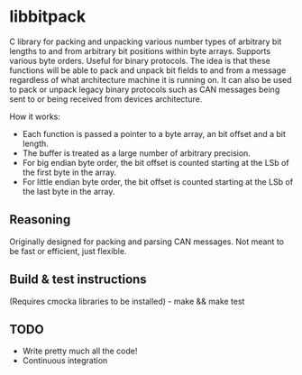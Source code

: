 # libbitpack
C library for packing and unpacking various number types of arbitrary bit lengths to and from arbitrary bit positions within byte arrays. Supports various byte orders. Useful for binary protocols.
The idea is that these functions will be able to pack and unpack bit fields to and from a message regardless of what architecture machine it is running on. It can also be used to pack or unpack legacy binary protocols such as CAN messages being sent to or being received from devices architecture.

How it works:
 - Each function is passed a pointer to a byte array, an bit offset and a bit length.
 - The buffer is treated as a large number of arbitrary precision.
 - For big endian byte order, the bit offset is counted starting at the LSb of the first byte in the array.
 - For little endian byte order, the bit offset is counted starting at the LSb of the last byte in the array.

## Reasoning
Originally designed for packing and parsing CAN messages. Not meant to be fast or efficient, just flexible.

## Build & test instructions
(Requires cmocka libraries to be installed) - make && make test

## TODO
 - Write pretty much all the code!
 - Continuous integration
